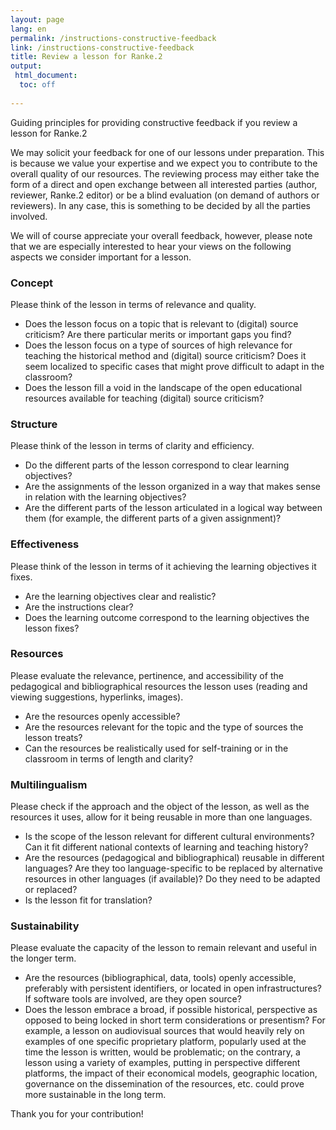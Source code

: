```yaml
---
layout: page
lang: en
permalink: /instructions-constructive-feedback
link: /instructions-constructive-feedback 
title: Review a lesson for Ranke.2
output: 
 html_document:
  toc: off
 
---
```

Guiding principles for providing constructive feedback if you review a lesson for Ranke.2  

<!-- more -->

We may solicit your feedback for one of our lessons under preparation. This is because we value your expertise and we expect you to contribute to the overall quality of our resources. The reviewing process may either take the form of a direct and open exchange between all interested parties (author, reviewer, Ranke.2 editor) or be a blind evaluation (on demand of authors or reviewers). In any case, this is something to be decided by all the parties involved.      

We will of course appreciate your overall feedback, however, please note that we are especially interested to hear your views on the following aspects we consider important for a lesson. 

### Concept 
Please think of the lesson in terms of relevance and quality. 
* Does the lesson focus on a topic that is relevant to (digital) source criticism? Are there particular merits or important gaps you find? 
* Does the lesson focus on a type of sources of high relevance for teaching the historical method and (digital) source criticism? Does it seem localized to specific cases that might prove difficult to adapt in the classroom?     
* Does the lesson fill a void in the landscape of the open educational resources available for teaching (digital) source criticism?

### Structure 
Please think of the lesson in terms of clarity and efficiency. 
* Do the different parts of the lesson correspond to clear learning objectives? 
* Are the assignments of the lesson organized in a way that makes sense in relation with the learning objectives?
* Are the different parts of the lesson articulated in a logical way between them (for example, the different parts of a given assignment)? 

### Effectiveness
Please think of the lesson in terms of it achieving the learning objectives it fixes.  
* Are the learning objectives clear and realistic?
* Are the instructions clear? 
* Does the learning outcome correspond to the learning objectives the lesson fixes? 

### Resources 
Please evaluate the relevance, pertinence, and accessibility of the pedagogical and bibliographical resources the lesson uses (reading and viewing suggestions, hyperlinks, images). 
* Are the resources openly accessible? 
* Are the resources relevant for the topic and the type of sources the lesson treats? 
* Can the resources be realistically used for self-training or in the classroom in terms of length and clarity? 

### Multilingualism
Please check if the approach and the object of the lesson, as well as the resources it uses, allow for it being reusable in more than one languages.    
* Is the scope of the lesson relevant for different cultural environments? Can it fit different national contexts of learning and teaching history?  
* Are the resources (pedagogical and bibliographical) reusable in different languages? Are they too language-specific to be replaced by alternative resources in other languages (if available)? Do they need to be adapted or replaced? 
* Is the lesson fit for translation? 

### Sustainability 
Please evaluate the capacity of the lesson to remain relevant and useful in the longer term. 
* Are the resources (bibliographical, data, tools) openly accessible, preferably with persistent identifiers, or located in open infrastructures? If software tools are involved, are they open source? 
* Does the lesson embrace a broad, if possible historical, perspective as opposed to being locked in short term considerations or presentism? For example, a lesson on audiovisual sources that would heavily rely on examples of one specific proprietary platform, popularly used at the time the lesson is written, would be problematic; on the contrary, a lesson using a variety of examples, putting in perspective different platforms, the impact of their economical models, geographic location, governance on the dissemination of the resources, etc. could prove more sustainable in the long term.    

Thank you for your contribution!  